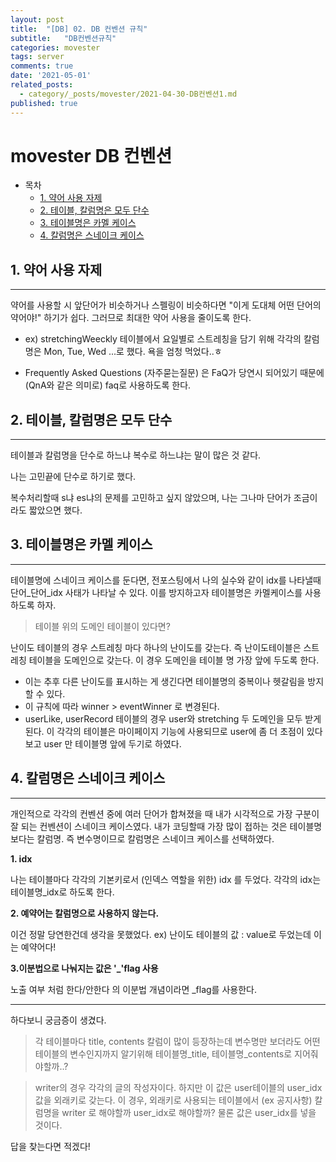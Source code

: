 ```yaml
---
layout: post
title:  "[DB] 02. DB 컨벤션 규칙"
subtitle:   "DB컨벤션규칙"
categories: movester
tags: server
comments: true
date: '2021-05-01'
related_posts:
  - category/_posts/movester/2021-04-30-DB컨벤션1.md
published: true
---
```


# movester DB 컨벤션

- 목차
    - [1. 약어 사용 자제](#.약어-사용-자제)
    - [2. 테이블, 칼럼명은 모두 단수](#.테이블,-칼럼명은-모두-단수)
    - [3. 테이블명은 카멜 케이스](#.테이블명은-카멜-케이스)
    - [4. 칼럼명은 스네이크 케이스](#.칼럼명은-스네이크-케이스)


## 1. 약어 사용 자제
---
약어를 사용할 시 앞단어가 비슷하거나 스펠링이 비슷하다면 "이게 도대체 어떤 단어의 약어야!" 하기가 쉽다. 그러므로 최대한 약어 사용을 줄이도록 한다.

- ex) stretchingWeeckly 테이블에서 요일별로 스트레칭을 담기 위해 각각의 칼럼명은 Mon, Tue, Wed ...로 했다. 욕을 엄청 먹었다..ㅎ

- Frequently Asked Questions (자주묻는질문) 은 FaQ가 당연시 되어있기 때문에 (QnA와 같은 의미로) faq로 사용하도록 한다.

## 2. 테이블, 칼럼명은 모두 단수
---
테이블과 칼럼명을 단수로 하느냐 복수로 하느냐는 말이 많은 것 같다.

나는 고민끝에 단수로 하기로 했다.

복수처리할때 s냐 es냐의 문제를 고민하고 싶지 않았으며, 나는 그나마 단어가 조금이라도 짧았으면 했다.

## 3. 테이블명은 카멜 케이스
---
테이블명에 스네이크 케이스를 둔다면, 전포스팅에서 나의 실수와 같이
idx를 나타낼때 단어_단어_idx 사태가 나타날 수 있다.
이를 방지하고자 테이블명은 카멜케이스를 사용하도록 하자.

> 테이블 위의 도메인 테이블이 있다면?

난이도 테이블의 경우 스트레칭 마다 하나의 난이도를 갖는다.
즉 난이도테이블은 스트레칭 테이블을 도메인으로 갖는다.
이 경우 도메인을 테이블 명 가장 앞에 두도록 한다.

- 이는 추후 다른 난이도를 표시하는 게 생긴다면 테이블명의 중복이나 헷갈림을 방지할 수 있다.
- 이 규칙에 따라 winner > eventWinner 로 변경된다.
- userLike, userRecord 테이블의 경우 user와 stretching 두 도메인을 모두 받게된다. 이 각각의 테이블은 마이페이지 기능에 사용되므로 user에 좀 더 초점이 있다 보고 user 만 테이블명 앞에 두기로 하였다.

## 4. 칼럼명은 스네이크 케이스
---
개인적으로 각각의 컨벤션 중에 여러 단어가 합쳐졌을 때 내가 시각적으로 가장 구분이 잘 되는 컨벤션이 스네이크 케이스였다.
내가 코딩할때 가장 많이 접하는 것은 테이블명보다는 칼럼명. 즉 변수명이므로 칼럼명은 스네이크 케이스를 선택하였다.

__1. idx__

나는 테이블마다 각각의 기본키로서 (인덱스 역할을 위한) idx 를 두었다.
각각의 idx는 테이블명_idx로 하도록 한다.

__2. 예약어는 칼럼명으로 사용하지 않는다.__

이건 정말 당연한건데 생각을 못했었다.
ex) 난이도 테이블의 값 : value로 두었는데 이는 예약어다!

__3.이분법으로 나눠지는 값은 '_'flag 사용__

노출 여부 처럼 한다/안한다 의 이분법 개념이라면 _flag를 사용한다.


---
하다보니 궁금증이 생겼다.

> 각 테이블마다 title, contents 칼럼이 많이 등장하는데
변수명만 보더라도 어떤 테이블의 변수인지까지 알기위해
테이블명_title, 테이블명_contents로 지어줘야할까..?

> writer의 경우 각각의 글의 작성자이다. 하지만 이 값은 user테이블의 user_idx값을 외래키로 갖는다. 이 경우, 외래키로 사용되는 테이블에서 (ex 공지사항) 칼럼명을 writer 로 해야할까 user_idx로 해야할까? 물론 값은 user_idx를 넣을 것이다.

답을 찾는다면 적겠다!
